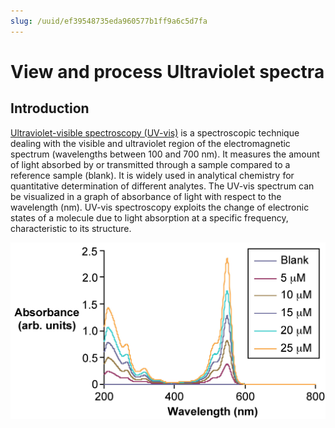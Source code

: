```yaml
---
slug: /uuid/ef39548735eda960577b1ff9a6c5d7fa
---
```


# View and process Ultraviolet spectra



## Introduction 

[Ultraviolet-visible spectroscopy (UV-vis)](https://en.wikipedia.org/wiki/Ultraviolet%E2%80%93visible_spectroscopy) is a spectroscopic technique dealing with the visible and ultraviolet region of the electromagnetic spectrum (wavelengths between 100 and 700 nm). It measures the amount of light absorbed by or transmitted through a sample compared to a reference sample (blank). It is widely used in analytical chemistry for quantitative determination of different analytes. The UV-vis spectrum can be visualized in a graph of absorbance of light with respect to the wavelength (nm). UV-vis spectroscopy exploits the change of electronic states of a molecule due to light absorption at a specific frequency, characteristic to its structure. 

![spectrum](UV_spectrum.jpg)